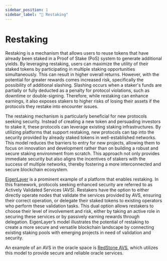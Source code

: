 ```yaml
---
sidebar_position: 1
sidebar_label: "🔄 Restaking"
---
```


# Restaking

Restaking is a mechanism that allows users to reuse tokens that have already been staked in a Proof of Stake (PoS) system to generate additional yields.
By leveraging restaking, users can maximize the utility of their staked tokens by participating in multiple staking opportunities simultaneously.
This can result in higher overall returns. However, with the potential for greater rewards comes increased risk, specifically the possibility of additional slashing.
Slashing occurs when a staker's funds are partially or fully deducted as a penalty for protocol violations, such as downtime or double-signing.
Therefore, while restaking can enhance earnings, it also exposes stakers to higher risks of losing their assets if the protocols they restake into encounter issues.

The restaking mechanism is particularly beneficial for new protocols seeking security.
Instead of creating a new token and persuading investors to stake it, these protocols can leverage existing staking infrastructures.
By utilizing platforms that support restaking, new protocols can tap into the security provided by already staked tokens in well-established networks.
This model reduces the barriers to entry for new projects, allowing them to focus on innovation and development rather than on building a robust and secure staking environment from scratch.
This approach not only provides immediate security but also aligns the incentives of stakers with the success of multiple networks, thereby fostering a more interconnected and secure blockchain ecosystem.

[EigenLayer](https://www.eigenlayer.xyz/) is a prominent example of a platform that enables restaking.
In this framework, protocols seeking enhanced security are referred to as Actively Validated Services (AVS). Restakers have the option to either directly operate nodes that validate the services provided by AVS, ensuring their correct operation, or delegate their staked tokens to existing operators who perform these validation tasks. This dual option allows restakers to choose their level of involvement and risk, either by taking an active role in securing these services or by passively earning rewards through delegation. EigenLayer’s model illustrates the potential of restaking to create a more secure and versatile blockchain landscape by connecting existing staking pools with emerging projects in need of validation and security.

An example of an AVS in the oracle space is [RedStone AVS](./redstone-avs), which utilizes this model to provide secure and reliable oracle services.
